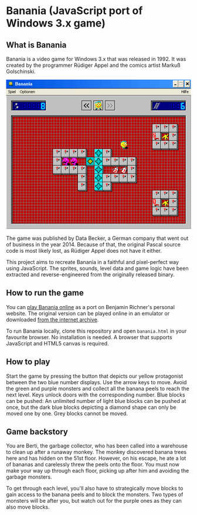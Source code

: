 # Banania (JavaScript port of Windows 3.x game)

## What is Banania

Banania is a video game for Windows 3.x that was released in 1992. It was created by the programmer Rüdiger Appel and the comics artist Markuß Golschinski.

![Banania running on Windows 95](/banania_win95.png)

The game was published by Data Becker, a German company that went out of business in the year 2014. Because of that, the original Pascal source code is most likely lost, as Rüdiger Appel does not have it either.

This project aims to recreate Banania in a faithful and pixel-perfect way using JavaScript. The sprites, sounds, level data and game logic have been extracted and reverse-engineered from the originally released binary.

## How to run the game

You can [play Banania online](https://mental-reverb.com/creations/banania/banania.html) as a port on Benjamin Richner's personal website. The original version can be played online in an emulator or downloaded [from the internet archive](https://archive.org/details/banania).

To run Banania locally, clone this repository and open `banania.html` in your favourite browser. No installation is needed. A browser that supports JavaScript and HTML5 canvas is required.

## How to play

Start the game by pressing the button that depicts our yellow protagonist between the two blue number displays. Use the arrow keys to move. Avoid the green and purple monsters and collect all the banana peels to reach the next level. Keys unlock doors with the corresponding number. Blue blocks can be pushed: An unlimited number of light blue blocks can be pushed at once, but the dark blue blocks depicting a diamond shape can only be moved one by one. Grey blocks cannot be moved.

## Game backstory

You are Berti, the garbage collector, who has been called into a warehouse to clean up after a runaway monkey. The monkey discovered banana trees here and has hidden on the 51st floor. However, on his escape, he ate a lot of bananas and carelessly threw the peels onto the floor. You must now make your way up through each floor, picking up after him and avoiding the garbage monsters.

To get through each level, you'll also have to strategically move blocks to gain access to the banana peels and to block the monsters. Two types of monsters will be after you, but watch out for the purple ones as they can also move blocks.
